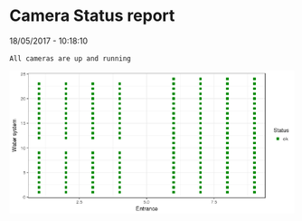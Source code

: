 Camera Status report
================
18/05/2017 - 10:18:10

    All cameras are up and running

![](camreport_files/figure-markdown_github/unnamed-chunk-2-1.png)

